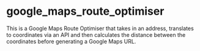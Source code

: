 # google_maps_route_optimiser
This is a Google Maps Route Optimiser that takes in an address, translates to coordinates via an API and then calculates the distance between the coordinates before generating a Google Maps URL.

